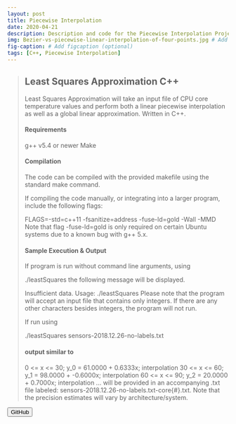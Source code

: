 ```yaml
---
layout: post
title: Piecewise Interpolation
date: 2020-04-21
description: Description and code for the Piecewise Interpolation Project. # Add post description (optional)
img: Bezier-vs-piecewise-linear-interpolation-of-four-points.jpg # Add image post (optional)
fig-caption: # Add figcaption (optional)
tags: [C++, Piecewise Interpolation]
---
```

<blockquote>

<h2>Least Squares Approximation C++</h2>

<p>
 Least Squares Approximation will take an input file of CPU core temperature values and perform both a linear piecewise interpolation as well as a global linear approximation. Written in C++.
</p>
<p> 
<h4>Requirements</h4>

g++ v5.4 or newer
Make

<h4>Compilation</h4>

The code can be compiled with the provided makefile using the standard make command.

If compiling the code manually, or integrating into a larger program, include the following flags:

FLAGS=-std=c++11 -fsanitize=address -fuse-ld=gold -Wall -MMD
Note that flag -fuse-ld=gold is only required on certain Ubuntu systems due to a known bug with g++ 5.x.
</p>
<p> 
<h4>Sample Execution & Output</h4>

If program is run without command line arguments, using

./leastSquares
the following message will be displayed.
</p>
<p> 
Insufficient data.
Usage: ./leastSquares <filename>
Please note that the program will accept an input file that contains only integers. If there are any other characters besides integers, the program will not run.

If run using

./leastSquares sensors-2018.12.26-no-labels.txt
</p>
<p> 
<h4>output similar to</h4>

0 <= x <= 30; y_0 = 61.0000 + 0.6333x; interpolation
30 <= x <= 60; y_1 = 98.0000 + -0.6000x; interpolation
60 <= x <= 90; y_2 = 20.0000 + 0.7000x; interpolation
...
will be provided in an accompanying .txt file labeled: sensors-2018.12.26-no-labels.txt-core{#}.txt. Note that the precision estimates will vary by architecture/system.
</p>
</blockquote>

<button name="Get Code" onclick=https://www.google.com> GitHub </button>

